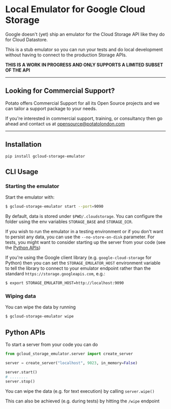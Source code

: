 # Local Emulator for Google Cloud Storage

Google doesn't (yet) ship an emulator for the Cloud Storage API like they do for
Cloud Datastore.

This is a stub emulator so you can run your tests and do local development without
having to connect to the production Storage APIs.

**THIS IS A WORK IN PROGRESS AND ONLY SUPPORTS A LIMITED SUBSET OF THE API**


---

## Looking for Commercial Support?

Potato offers Commercial Support for all its Open Source projects and we can tailor a support package to your needs.

If you're interested in commercial support, training, or consultancy then go ahead and contact us at [opensource@potatolondon.com](mailto:opensource@potatolondon.com)

---

## Installation

`pip install gcloud-storage-emulator`



## CLI Usage


### Starting the emulator
Start the emulator with:

```bash
$ gcloud-storage-emulator start --port=9090
```

By default, data is stored under `$PWD/.cloudstorage`. You can configure the folder using the env variables `STORAGE_BASE` and `STORAGE_DIR`.

If you wish to run the emulator in a testing environment or if you don't want to persist any data, you can use the `--no-store-on-disk` parameter. For tests, you might want to consider starting up the server from your code (see the [Python APIs](#python-apis))

If you're using the Google client library (e.g. `google-cloud-storage` for Python) then you can set the `STORAGE_EMULATOR_HOST` environment variable to tell the library to connect to your emulator endpoint rather than the standard `https://storage.googleapis.com`, e.g.:

```bash
$ export STORAGE_EMULATOR_HOST=http://localhost:9090
```


### Wiping data

You can wipe the data by running

```bash
$ gcloud-storage-emulator wipe
```

## Python APIs

To start a server from your code you can do

```python
from gcloud_storage_emulator.server import create_server

server = create_server("localhost", 9023, in_memory=False)

server.start()
# ........
server.stop()
```

You can wipe the data (e.g. for text execution) by calling `server.wipe()`

This can also be achieved (e.g. during tests) by hitting the `/wipe` endpoint
